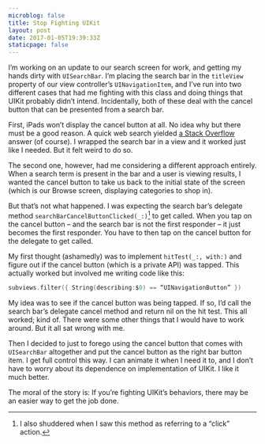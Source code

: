 ```yaml
---
microblog: false
title: Stop Fighting UIKit
layout: post
date: 2017-01-05T19:39:33Z
staticpage: false
---
```


I’m working on an update to our search screen for work, and getting my hands dirty with `UISearchBar`. I’m placing the search bar in the `titleView` property of our view controller’s `UINavigationItem`, and I’ve run into two different cases that had me fighting with this class and doing things that UIKit probably didn’t intend.  Incidentally, both of these deal with the cancel button that can be presented from a search bar.

First, iPads won’t display the cancel button at all. No idea why but there must be a good reason. A quick web search yielded [a Stack Overflow](http://stackoverflow.com/a/30474662/1861941) answer (of course). I wrapped the search bar in a view and it worked just like I needed. But it felt weird to do so.

The second one, however, had me considering a different approach entirely. When a search term is present in the bar and a user is viewing results, I wanted the cancel button to take us back to the initial state of the screen (which is our Browse screen, displaying categories to shop in).

But that’s not what happened. I was expecting the search bar’s delegate method `searchBarCancelButtonClicked(_:)`[^1] to get called.  When you tap on the cancel button – and the search bar is not the first responder – it just becomes the first responder. You have to then tap on the cancel button for the delegate to get called.

My first thought (ashamedly) was to implement `hitTest(_:, with:)` and figure out if the cancel button (which is a private API) was tapped. This actually worked but involved me writing code like this:

```swift
subviews.filter({ String(describing:$0) == “UINavigationButton” })
```

My idea was to see if the cancel button was being tapped. If so, I’d call the search bar’s delegate cancel method and return nil on the hit test.  This all worked; kind of. There were some other things that I would have to work around. But it all sat wrong with me.

Then I decided to just to forego using the cancel button that comes with `UISearchBar` altogether and put the cancel button as the right bar button item. I get full control this way. I can animate it when I need it to, and I don’t have to worry about its dependence on implementation of UIKit. I like it much better.

The moral of the story is: If you’re fighting UIKit’s behaviors, there may be an easier way to get the job done.

[^1]: I also shuddered when I saw this method as referring to  a “click” action.